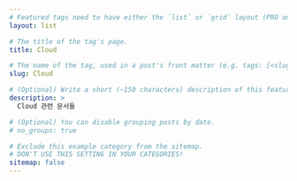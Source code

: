 ```yaml
---
# Featured tags need to have either the `list` or `grid` layout (PRO only).
layout: list

# The title of the tag's page.
title: Cloud

# The name of the tag, used in a post's front matter (e.g. tags: [<slug>]).
slug: Cloud

# (Optional) Write a short (~150 characters) description of this featured tag.
description: >
  Cloud 관련 문서들

# (Optional) You can disable grouping posts by date.
# no_groups: true

# Exclude this example category from the sitemap.
# DON'T USE THIS SETTING IN YOUR CATEGORIES!
sitemap: false
---
```

